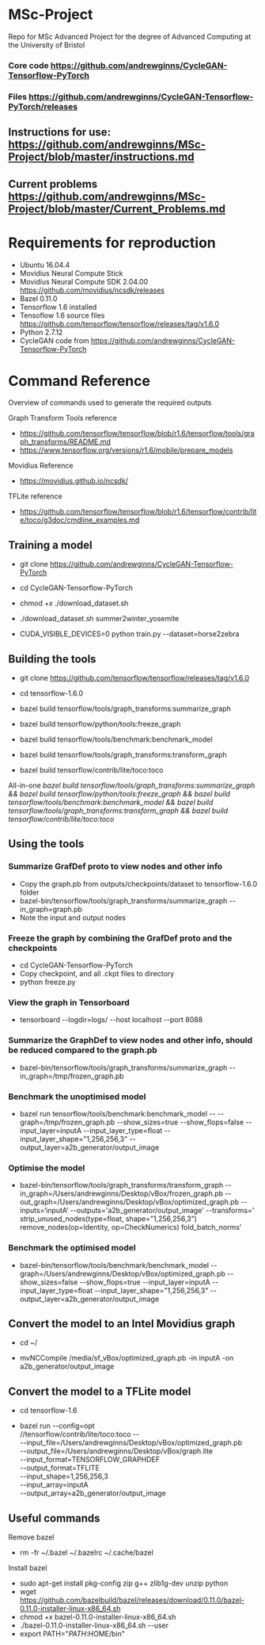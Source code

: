 # MSc-Project
Repo for MSc Advanced Project for the degree of Advanced Computing at the University of Bristol

### Core code https://github.com/andrewginns/CycleGAN-Tensorflow-PyTorch
### Files https://github.com/andrewginns/CycleGAN-Tensorflow-PyTorch/releases

## Instructions for use: https://github.com/andrewginns/MSc-Project/blob/master/instructions.md

## Current problems https://github.com/andrewginns/MSc-Project/blob/master/Current_Problems.md

# Requirements for reproduction
* Ubuntu 16.04.4
* Movidius Neural Compute Stick
* Movidius Neural Compute SDK 2.04.00 https://github.com/movidius/ncsdk/releases
* Bazel 0.11.0
* Tensorflow 1.6 installed
* Tensoflow 1.6 source files https://github.com/tensorflow/tensorflow/releases/tag/v1.6.0
* Python 2.7.12
* CycleGAN code from https://github.com/andrewginns/CycleGAN-Tensorflow-PyTorch

# Command Reference

Overview of commands used to generate the required outputs

Graph Transform Tools reference
* https://github.com/tensorflow/tensorflow/blob/r1.6/tensorflow/tools/graph_transforms/README.md
* https://www.tensorflow.org/versions/r1.6/mobile/prepare_models

Movidius Reference
* https://movidius.github.io/ncsdk/

TFLite reference
* https://github.com/tensorflow/tensorflow/blob/r1.6/tensorflow/contrib/lite/toco/g3doc/cmdline_examples.md

## Training a model
* git clone https://github.com/andrewginns/CycleGAN-Tensorflow-PyTorch

* cd CycleGAN-Tensorflow-PyTorch

* chmod +x ./download_dataset.sh

* ./download_dataset.sh summer2winter_yosemite

* CUDA_VISIBLE_DEVICES=0 python train.py --dataset=horse2zebra

## Building the tools
* git clone https://github.com/tensorflow/tensorflow/releases/tag/v1.6.0

* cd tensorflow-1.6.0

* bazel build tensorflow/tools/graph_transforms:summarize_graph

* bazel build tensorflow/python/tools:freeze_graph

* bazel build tensorflow/tools/benchmark:benchmark_model

* bazel build tensorflow/tools/graph_transforms:transform_graph

* bazel build tensorflow/contrib/lite/toco:toco

All-in-one
*bazel build tensorflow/tools/graph_transforms:summarize_graph && bazel build tensorflow/python/tools:freeze_graph && bazel build tensorflow/tools/benchmark:benchmark_model && bazel build tensorflow/tools/graph_transforms:transform_graph && bazel build tensorflow/contrib/lite/toco:toco*


## Using the tools

### Summarize GrafDef proto to view nodes and other info

* Copy the graph.pb from outputs/checkpoints/dataset to tensorflow-1.6.0 folder
* bazel-bin/tensorflow/tools/graph_transforms/summarize_graph --in_graph=graph.pb
* Note the input and output nodes

### Freeze the graph by combining the GrafDef proto and the checkpoints

* cd CycleGAN-Tensorflow-PyTorch
* Copy checkpoint, and all .ckpt files to directory
* python freeze.py

### View the graph in Tensorboard

* tensorboard --logdir=logs/ --host localhost --port 8088

### Summarize the GraphDef to view nodes and other info, should be reduced compared to the graph.pb

* bazel-bin/tensorflow/tools/graph_transforms/summarize_graph --in_graph=/tmp/frozen_graph.pb

### Benchmark the unoptimised model

* bazel run tensorflow/tools/benchmark:benchmark_model -- --graph=/tmp/frozen_graph.pb --show_sizes=true --show_flops=false --input_layer=inputA --input_layer_type=float --input_layer_shape="1,256,256,3" --output_layer=a2b_generator/output_image

### Optimise the model

* bazel-bin/tensorflow/tools/graph_transforms/transform_graph --in_graph=/Users/andrewginns/Desktop/vBox/frozen_graph.pb --out_graph=/Users/andrewginns/Desktop/vBox/optimized_graph.pb --inputs=‘inputA’ --outputs='a2b_generator/output_image' --transforms=' strip_unused_nodes(type=float, shape="1,256,256,3") remove_nodes(op=Identity, op=CheckNumerics) fold_batch_norms'
 
### Benchmark the optimised model

* bazel-bin/tensorflow/tools/benchmark/benchmark_model --graph=/Users/andrewginns/Desktop/vBox/optimized_graph.pb --show_sizes=false --show_flops=true --input_layer=inputA --input_layer_type=float --input_layer_shape="1,256,256,3" --output_layer=a2b_generator/output_image


## Convert the model to an Intel Movidius graph

* cd ~/

* mvNCCompile /media/sf_vBox/optimized_graph.pb -in inputA -on a2b_generator/output_image


## Convert the model to a TFLite model

* cd tensorflow-1.6
  
* bazel run --config=opt \
  //tensorflow/contrib/lite/toco:toco -- \
  --input_file=/Users/andrewginns/Desktop/vBox/optimized_graph.pb \
  --output_file=/Users/andrewginns/Desktop/vBox/graph.lite \
  --input_format=TENSORFLOW_GRAPHDEF \
  --output_format=TFLITE \
  --input_shape=1,256,256,3 \
  --input_array=inputA \
  --output_array=a2b_generator/output_image
  
## Useful commands
Remove bazel
* rm -fr ~/.bazel ~/.bazelrc ~/.cache/bazel

Install bazel
* sudo apt-get install pkg-config zip g++ zlib1g-dev unzip python
* wget https://github.com/bazelbuild/bazel/releases/download/0.11.0/bazel-0.11.0-installer-linux-x86_64.sh
* chmod +x bazel-0.11.0-installer-linux-x86_64.sh
* ./bazel-0.11.0-installer-linux-x86_64.sh --user
* export PATH="$PATH:$HOME/bin"

